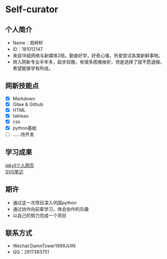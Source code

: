 # Self-curator
## 个人简介
* Name：郑梓轩
* ID：181012147
* 来自18级网络与新媒体2班。勤奋好学，好奇心强，热爱尝试各类新鲜事物。
* 转入网新专业半年多，起步较晚，有很多困难挫折，但是选择了就不愿退缩，希望能够学有所成。
## 网新技能点
- [x] Markdown  
- [x] Gitee & Github  
- [x] HTML
- [x] tableau
- [x] css
- [x] python基础
- [ ] ......待开发  
## 学习成果
[jekyll个人网页](https://juin1999damntower.gitee.io/)  
[SVG笔记](https://juin1999damntower.gitee.io/categories/SVG%E5%88%B6%E4%BD%9C/)
## 期许
* 通过这一次项目深入巩固python  
* 通过协作向前辈学习，体会协作的乐趣 
* 以自己的努力完成一个项目
## 联系方式
* Wechat:DamnTower1999JUIN  
* QQ：2917383751
